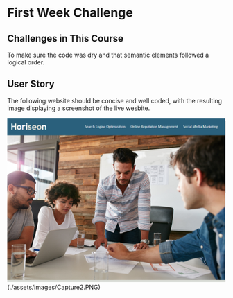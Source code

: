 # First Week Challenge

## Challenges in This Course

To make sure the code was dry and that semantic elements followed a logical order.


## User Story

The following website should be concise and well coded, with the resulting image displaying a screenshot of the live wesbite.



![The Horiseon webpage includes a navigation bar, a header image, and cards with text and images at the bottom of the page.](./assets/images/Capture1.PNG)(./assets/images/Capture2.PNG)
